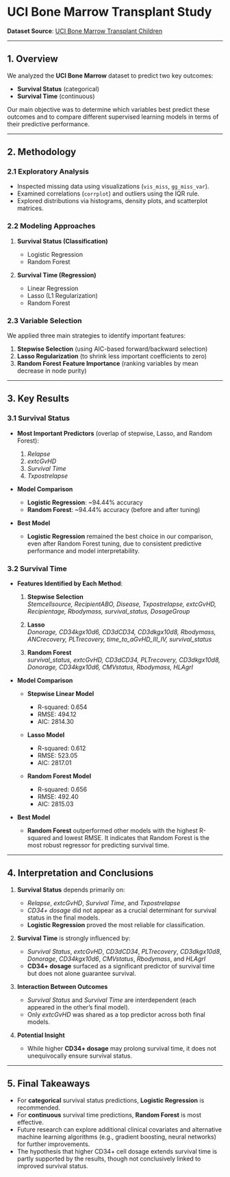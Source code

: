 # UCI Bone Marrow Transplant Study

**Dataset Source**: [UCI Bone Marrow Transplant Children](https://archive.ics.uci.edu/dataset/565/bone+marrow+transplant+children)

---

## 1. Overview

We analyzed the **UCI Bone Marrow** dataset to predict two key outcomes:

- **Survival Status** (categorical)  
- **Survival Time** (continuous)

Our main objective was to determine which variables best predict these outcomes and to compare different supervised learning models in terms of their predictive performance.

---

## 2. Methodology

### 2.1 Exploratory Analysis
- Inspected missing data using visualizations (`vis_miss`, `gg_miss_var`).
- Examined correlations (`corrplot`) and outliers using the IQR rule.
- Explored distributions via histograms, density plots, and scatterplot matrices.

### 2.2 Modeling Approaches

1. **Survival Status (Classification)**
   - Logistic Regression
   - Random Forest

2. **Survival Time (Regression)**
   - Linear Regression
   - Lasso (L1 Regularization)
   - Random Forest

### 2.3 Variable Selection
We applied three main strategies to identify important features:
1. **Stepwise Selection** (using AIC-based forward/backward selection)  
2. **Lasso Regularization** (to shrink less important coefficients to zero)  
3. **Random Forest Feature Importance** (ranking variables by mean decrease in node purity)

---

## 3. Key Results

### 3.1 Survival Status

- **Most Important Predictors** (overlap of stepwise, Lasso, and Random Forest):
  1. *Relapse*
  2. *extcGvHD*
  3. *Survival Time*
  4. *Txpostrelapse*

- **Model Comparison**  
  - **Logistic Regression**: ~94.44% accuracy  
  - **Random Forest**: ~94.44% accuracy (before and after tuning)

- **Best Model**  
  - **Logistic Regression** remained the best choice in our comparison, even after Random Forest tuning, due to consistent predictive performance and model interpretability.

### 3.2 Survival Time

- **Features Identified by Each Method**:

  1. **Stepwise Selection**  
     *Stemcellsource, RecipientABO, Disease, Txpostrelapse, extcGvHD, Recipientage, Rbodymass, survival_status, DosageGroup*  

  2. **Lasso**  
     *Donorage, CD34kgx10d6, CD3dCD34, CD3dkgx10d8, Rbodymass, ANCrecovery, PLTrecovery, time_to_aGvHD_III_IV, survival_status*  

  3. **Random Forest**  
     *survival_status, extcGvHD, CD3dCD34, PLTrecovery, CD3dkgx10d8, Donorage, CD34kgx10d6, CMVstatus, Rbodymass, HLAgrI*

- **Model Comparison**  
  - **Stepwise Linear Model**  
    - R-squared: 0.654  
    - RMSE: 494.12  
    - AIC: 2814.30  

  - **Lasso Model**  
    - R-squared: 0.612  
    - RMSE: 523.05  
    - AIC: 2817.01  

  - **Random Forest Model**  
    - R-squared: 0.656  
    - RMSE: 492.40  
    - AIC: 2815.03  

- **Best Model**  
  - **Random Forest** outperformed other models with the highest R-squared and lowest RMSE. It indicates that Random Forest is the most robust regressor for predicting survival time.

---

## 4. Interpretation and Conclusions

1. **Survival Status** depends primarily on:
   - *Relapse*, *extcGvHD*, *Survival Time*, and *Txpostrelapse*
   - *CD34+ dosage* did not appear as a crucial determinant for survival status in the final models.
   - **Logistic Regression** proved the most reliable for classification.

2. **Survival Time** is strongly influenced by:
   - *Survival Status*, *extcGvHD*, *CD3dCD34*, *PLTrecovery*, *CD3dkgx10d8*, *Donorage*, *CD34kgx10d6*, *CMVstatus*, *Rbodymass*, and *HLAgrI*
   - **CD34+ dosage** surfaced as a significant predictor of survival time but does not alone guarantee survival.

3. **Interaction Between Outcomes**  
   - *Survival Status* and *Survival Time* are interdependent (each appeared in the other’s final model).
   - Only *extcGvHD* was shared as a top predictor across both final models.

4. **Potential Insight**  
   - While higher **CD34+ dosage** may prolong survival time, it does not unequivocally ensure survival status.

---

## 5. Final Takeaways

- For **categorical** survival status predictions, **Logistic Regression** is recommended.
- For **continuous** survival time predictions, **Random Forest** is most effective.
- Future research can explore additional clinical covariates and alternative machine learning algorithms (e.g., gradient boosting, neural networks) for further improvements.
- The hypothesis that higher CD34+ cell dosage extends survival time is partly supported by the results, though not conclusively linked to improved survival status.
